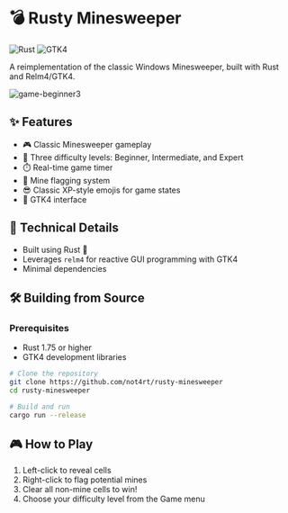 # 💣 Rusty Minesweeper

![Rust](https://img.shields.io/badge/Rust-1.75%2B-orange.svg)
![GTK4](https://img.shields.io/badge/GTK-4.0-blue.svg)

A reimplementation of the classic Windows Minesweeper, built with Rust and Relm4/GTK4.

![game-beginner3](https://github.com/user-attachments/assets/34a434c2-81aa-4938-89a2-c2efdff9e308)

## ✨ Features

- 🎮 Classic Minesweeper gameplay
- 🎯 Three difficulty levels: Beginner, Intermediate, and Expert
- ⏱️ Real-time game timer
- 🚩 Mine flagging system
- 😎 Classic XP-style emojis for game states
- 🎨 GTK4 interface

## 🚀 Technical Details

- Built using Rust 🦀
- Leverages `relm4` for reactive GUI programming with GTK4
- Minimal dependencies

## 🛠️ Building from Source

### Prerequisites

- Rust 1.75 or higher
- GTK4 development libraries

```bash
# Clone the repository
git clone https://github.com/not4rt/rusty-minesweeper
cd rusty-minesweeper

# Build and run
cargo run --release
```

## 🎮 How to Play

1. Left-click to reveal cells
2. Right-click to flag potential mines
3. Clear all non-mine cells to win!
4. Choose your difficulty level from the Game menu

